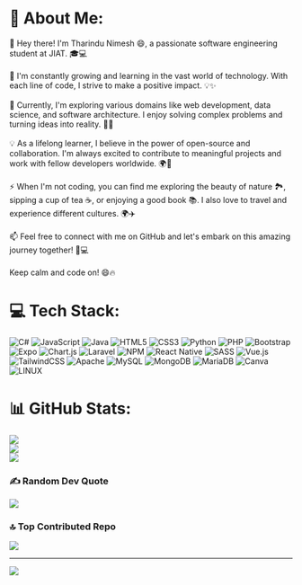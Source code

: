 # 💫 About Me:
👋 Hey there! I'm Tharindu Nimesh 😄, a passionate software engineering student at JIAT. 🎓💻<br><br>🌱 I'm constantly growing and learning in the vast world of technology. With each line of code, I strive to make a positive impact. 💡✨<br><br>🔭 Currently, I'm exploring various domains like web development, data science, and software architecture. I enjoy solving complex problems and turning ideas into reality. 💪🌐<br><br>💡 As a lifelong learner, I believe in the power of open-source and collaboration. I'm always excited to contribute to meaningful projects and work with fellow developers worldwide. 🌍💙<br><br>⚡️ When I'm not coding, you can find me exploring the beauty of nature 🏞️, sipping a cup of tea ☕, or enjoying a good book 📚. I also love to travel and experience different cultures. 🌍✈️<br><br>📫 Feel free to connect with me on GitHub and let's embark on this amazing journey together! 🚀💻<br><br>Keep calm and code on! 😄🔥


# 💻 Tech Stack:
![C#](https://img.shields.io/badge/c%23-%23239120.svg?style=for-the-badge&logo=c-sharp&logoColor=white) ![JavaScript](https://img.shields.io/badge/javascript-%23323330.svg?style=for-the-badge&logo=javascript&logoColor=%23F7DF1E) ![Java](https://img.shields.io/badge/java-%23ED8B00.svg?style=for-the-badge&logo=java&logoColor=white) ![HTML5](https://img.shields.io/badge/html5-%23E34F26.svg?style=for-the-badge&logo=html5&logoColor=white) ![CSS3](https://img.shields.io/badge/css3-%231572B6.svg?style=for-the-badge&logo=css3&logoColor=white) ![Python](https://img.shields.io/badge/python-3670A0?style=for-the-badge&logo=python&logoColor=ffdd54) ![PHP](https://img.shields.io/badge/php-%23777BB4.svg?style=for-the-badge&logo=php&logoColor=white) ![Bootstrap](https://img.shields.io/badge/bootstrap-%23563D7C.svg?style=for-the-badge&logo=bootstrap&logoColor=white) ![Expo](https://img.shields.io/badge/expo-1C1E24?style=for-the-badge&logo=expo&logoColor=#D04A37) ![Chart.js](https://img.shields.io/badge/chart.js-F5788D.svg?style=for-the-badge&logo=chart.js&logoColor=white) ![Laravel](https://img.shields.io/badge/laravel-%23FF2D20.svg?style=for-the-badge&logo=laravel&logoColor=white) ![NPM](https://img.shields.io/badge/NPM-%23000000.svg?style=for-the-badge&logo=npm&logoColor=white) ![React Native](https://img.shields.io/badge/react_native-%2320232a.svg?style=for-the-badge&logo=react&logoColor=%2361DAFB) ![SASS](https://img.shields.io/badge/SASS-hotpink.svg?style=for-the-badge&logo=SASS&logoColor=white) ![Vue.js](https://img.shields.io/badge/vuejs-%2335495e.svg?style=for-the-badge&logo=vuedotjs&logoColor=%234FC08D) ![TailwindCSS](https://img.shields.io/badge/tailwindcss-%2338B2AC.svg?style=for-the-badge&logo=tailwind-css&logoColor=white) ![Apache](https://img.shields.io/badge/apache-%23D42029.svg?style=for-the-badge&logo=apache&logoColor=white) ![MySQL](https://img.shields.io/badge/mysql-%2300f.svg?style=for-the-badge&logo=mysql&logoColor=white) ![MongoDB](https://img.shields.io/badge/MongoDB-%234ea94b.svg?style=for-the-badge&logo=mongodb&logoColor=white) ![MariaDB](https://img.shields.io/badge/MariaDB-003545?style=for-the-badge&logo=mariadb&logoColor=white) ![Canva](https://img.shields.io/badge/Canva-%2300C4CC.svg?style=for-the-badge&logo=Canva&logoColor=white) ![LINUX](https://img.shields.io/badge/Linux-FCC624?style=for-the-badge&logo=linux&logoColor=black)
# 📊 GitHub Stats:
![](https://github-readme-stats.vercel.app/api?username=TharinduNimesh&theme=dark&hide_border=false&include_all_commits=true&count_private=true)<br/>
![](https://github-readme-streak-stats.herokuapp.com/?user=TharinduNimesh&theme=dark&hide_border=false)<br/>
![](https://github-readme-stats.vercel.app/api/top-langs/?username=TharinduNimesh&theme=dark&hide_border=false&include_all_commits=true&count_private=true&layout=compact)

### ✍️ Random Dev Quote
![](https://quotes-github-readme.vercel.app/api?type=horizontal&theme=radical)

### 🔝 Top Contributed Repo
![](https://github-contributor-stats.vercel.app/api?username=TharinduNimesh&limit=5&theme=dark&combine_all_yearly_contributions=true)

---
[![](https://visitcount.itsvg.in/api?id=TharinduNimesh&icon=0&color=1)](https://visitcount.itsvg.in)

<!-- Proudly created with GPRM ( https://gprm.itsvg.in ) -->
